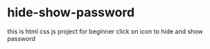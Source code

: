 # hide-show-password
this is html css js project for beginner click on icon to hide and show password 
